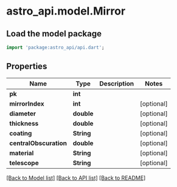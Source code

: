 # astro_api.model.Mirror

## Load the model package
```dart
import 'package:astro_api/api.dart';
```

## Properties
Name | Type | Description | Notes
------------ | ------------- | ------------- | -------------
**pk** | **int** |  | 
**mirrorIndex** | **int** |  | [optional] 
**diameter** | **double** |  | [optional] 
**thickness** | **double** |  | [optional] 
**coating** | **String** |  | [optional] 
**centralObscuration** | **double** |  | [optional] 
**material** | **String** |  | [optional] 
**telescope** | **String** |  | [optional] 

[[Back to Model list]](../README.md#documentation-for-models) [[Back to API list]](../README.md#documentation-for-api-endpoints) [[Back to README]](../README.md)


